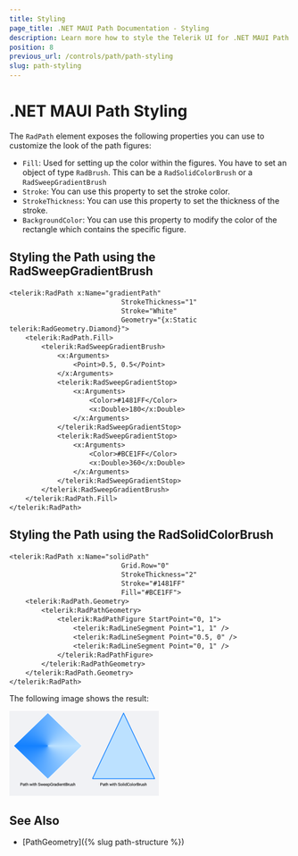 ```yaml
---
title: Styling
page_title: .NET MAUI Path Documentation - Styling
description: Learn more how to style the Telerik UI for .NET MAUI Path control.
position: 8
previous_url: /controls/path/path-styling
slug: path-styling
---
```


# .NET MAUI Path Styling

The `RadPath` element exposes the following properties you can use to customize the look of the path figures:

* `Fill`: Used for setting up the color within the figures. You have to set an object of type `RadBrush`. This can be a `RadSolidColorBrush` or a `RadSweepGradientBrush`
* `Stroke`: You can use this property to set the stroke color.
* `StrokeThickness`: You can use this property to set the thickness of the stroke.
* `BackgroundColor`: You can use this property to modify the color of the rectangle which contains the specific figure.

## Styling the Path using the RadSweepGradientBrush

```XAML
<telerik:RadPath x:Name="gradientPath"
                            StrokeThickness="1"
                            Stroke="White"
                            Geometry="{x:Static telerik:RadGeometry.Diamond}">
    <telerik:RadPath.Fill>
        <telerik:RadSweepGradientBrush>
            <x:Arguments>
                <Point>0.5, 0.5</Point>
            </x:Arguments>
            <telerik:RadSweepGradientStop>
                <x:Arguments>
                    <Color>#1481FF</Color>
                    <x:Double>180</x:Double>
                </x:Arguments>
            </telerik:RadSweepGradientStop>
            <telerik:RadSweepGradientStop>
                <x:Arguments>
                    <Color>#BCE1FF</Color>
                    <x:Double>360</x:Double>
                </x:Arguments>
            </telerik:RadSweepGradientStop>
        </telerik:RadSweepGradientBrush>
    </telerik:RadPath.Fill>
</telerik:RadPath>
```

## Styling the Path using the RadSolidColorBrush

```XAML
<telerik:RadPath x:Name="solidPath"
                            Grid.Row="0"
                            StrokeThickness="2"
                            Stroke="#1481FF"
                            Fill="#BCE1FF">
    <telerik:RadPath.Geometry>
        <telerik:RadPathGeometry>
            <telerik:RadPathFigure StartPoint="0, 1">
                <telerik:RadLineSegment Point="1, 1" />
                <telerik:RadLineSegment Point="0.5, 0" />
                <telerik:RadLineSegment Point="0, 1" />
            </telerik:RadPathFigure>
        </telerik:RadPathGeometry>
    </telerik:RadPath.Geometry>
</telerik:RadPath>
```

The following image shows the result:

![.NET MAUI Path Styling](images/path_styling.png)


## See Also

- [PathGeometry]({% slug path-structure %})
